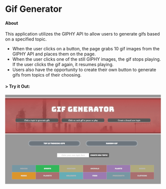 # Gif Generator

#### About
This application utilizes the GIPHY API to allow users to generate gifs based on a specified topic. 
* When the user clicks on a button, the page grabs 10 gif images from the GIPHY API and places them on the page.
* When the user clicks one of the still GIPHY images, the gif stops playing. If the user clicks the gif again, it resumes playing.
* Users also have the opportunity to create their own button to generate gifs from topics of their choosing.

#### > Try it Out:
[![Gif Generator](gifgenerator1.png)](https://github.com/aolaleye/gif-generator)